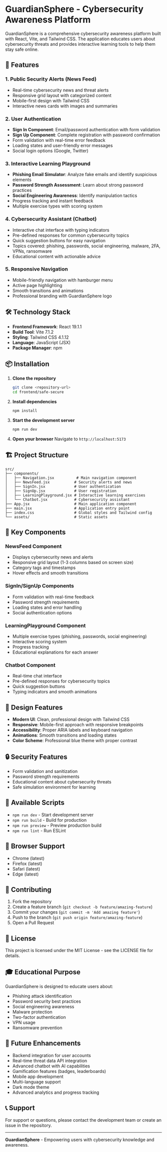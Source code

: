 # GuardianSphere - Cybersecurity Awareness Platform

GuardianSphere is a comprehensive cybersecurity awareness platform built with React, Vite, and Tailwind CSS. The application educates users about cybersecurity threats and provides interactive learning tools to help them stay safe online.

## 🚀 Features

### 1. Public Security Alerts (News Feed)
- Real-time cybersecurity news and threat alerts
- Responsive grid layout with categorized content
- Mobile-first design with Tailwind CSS
- Interactive news cards with images and summaries

### 2. User Authentication
- **Sign In Component**: Email/password authentication with form validation
- **Sign Up Component**: Complete registration with password confirmation
- Form validation with real-time error feedback
- Loading states and user-friendly error messages
- Social login options (Google, Twitter)

### 3. Interactive Learning Playground
- **Phishing Email Simulator**: Analyze fake emails and identify suspicious elements
- **Password Strength Assessment**: Learn about strong password practices
- **Social Engineering Awareness**: Identify manipulation tactics
- Progress tracking and instant feedback
- Multiple exercise types with scoring system

### 4. Cybersecurity Assistant (Chatbot)
- Interactive chat interface with typing indicators
- Pre-defined responses for common cybersecurity topics
- Quick suggestion buttons for easy navigation
- Topics covered: phishing, passwords, social engineering, malware, 2FA, VPNs, ransomware
- Educational content with actionable advice

### 5. Responsive Navigation
- Mobile-friendly navigation with hamburger menu
- Active page highlighting
- Smooth transitions and animations
- Professional branding with GuardianSphere logo

## 🛠️ Technology Stack

- **Frontend Framework**: React 19.1.1
- **Build Tool**: Vite 7.1.2
- **Styling**: Tailwind CSS 4.1.12
- **Language**: JavaScript (JSX)
- **Package Manager**: npm

## 📦 Installation

1. **Clone the repository**
   ```bash
   git clone <repository-url>
   cd frontend/safe-secure
   ```

2. **Install dependencies**
   ```bash
   npm install
   ```

3. **Start the development server**
   ```bash
   npm run dev
   ```

4. **Open your browser**
   Navigate to `http://localhost:5173`

## 🏗️ Project Structure

```
src/
├── components/
│   ├── Navigation.jsx          # Main navigation component
│   ├── NewsFeed.jsx           # Security alerts and news
│   ├── SignIn.jsx             # User authentication
│   ├── SignUp.jsx             # User registration
│   ├── LearningPlayground.jsx # Interactive learning exercises
│   └── Chatbot.jsx            # Cybersecurity assistant
├── App.jsx                    # Main application component
├── main.jsx                   # Application entry point
├── index.css                  # Global styles and Tailwind config
└── assets/                    # Static assets
```

## 🎯 Key Components

### NewsFeed Component
- Displays cybersecurity news and alerts
- Responsive grid layout (1-3 columns based on screen size)
- Category tags and timestamps
- Hover effects and smooth transitions

### SignIn/SignUp Components
- Form validation with real-time feedback
- Password strength requirements
- Loading states and error handling
- Social authentication options

### LearningPlayground Component
- Multiple exercise types (phishing, passwords, social engineering)
- Interactive scoring system
- Progress tracking
- Educational explanations for each answer

### Chatbot Component
- Real-time chat interface
- Pre-defined responses for cybersecurity topics
- Quick suggestion buttons
- Typing indicators and smooth animations

## 🎨 Design Features

- **Modern UI**: Clean, professional design with Tailwind CSS
- **Responsive**: Mobile-first approach with responsive breakpoints
- **Accessibility**: Proper ARIA labels and keyboard navigation
- **Animations**: Smooth transitions and loading states
- **Color Scheme**: Professional blue theme with proper contrast

## 🔒 Security Features

- Form validation and sanitization
- Password strength requirements
- Educational content about cybersecurity threats
- Safe simulation environment for learning

## 🚀 Available Scripts

- `npm run dev` - Start development server
- `npm run build` - Build for production
- `npm run preview` - Preview production build
- `npm run lint` - Run ESLint

## 📱 Browser Support

- Chrome (latest)
- Firefox (latest)
- Safari (latest)
- Edge (latest)

## 🤝 Contributing

1. Fork the repository
2. Create a feature branch (`git checkout -b feature/amazing-feature`)
3. Commit your changes (`git commit -m 'Add amazing feature'`)
4. Push to the branch (`git push origin feature/amazing-feature`)
5. Open a Pull Request

## 📄 License

This project is licensed under the MIT License - see the LICENSE file for details.

## 🎓 Educational Purpose

GuardianSphere is designed to educate users about:
- Phishing attack identification
- Password security best practices
- Social engineering awareness
- Malware protection
- Two-factor authentication
- VPN usage
- Ransomware prevention

## 🔮 Future Enhancements

- Backend integration for user accounts
- Real-time threat data API integration
- Advanced chatbot with AI capabilities
- Gamification features (badges, leaderboards)
- Mobile app development
- Multi-language support
- Dark mode theme
- Advanced analytics and progress tracking

## 📞 Support

For support or questions, please contact the development team or create an issue in the repository.

---

**GuardianSphere** - Empowering users with cybersecurity knowledge and awareness.

